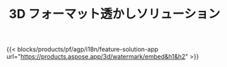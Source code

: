 ﻿---
title: 3D フォーマット透かしソリューション 
weight: 7730
url: /ja/watermark
limit: 
description: 3D ドキュメントにブラインド透かしを追加して、知的財産を保護します。
---
{{< blocks/products/pf/agp/i18n/feature-solution-app url="https://products.aspose.app/3d/watermark/embed&h1&h2" >}} 
